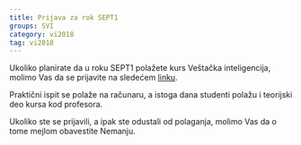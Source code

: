 ```yaml
---
title: Prijava za rok SEPT1
groups: SVI
category: vi2018
tag: vi2018
---
```

Ukoliko planirate da u roku SEPT1 polažete kurs Veštačka inteligencija, molimo Vas da se prijavite
na sledećem <a href="https://docs.google.com/forms/d/e/1FAIpQLSf9Jgosxl-b1p5u7R67ocOMcaYg7xiDlLfBABpasbuvixDSTw/viewform?usp=sf_link" target="_blank">linku</a>.

Praktični ispit se polaže na računaru, a istoga dana studenti polažu i teorijski deo kursa kod profesora.

Ukoliko ste se prijavili, a ipak ste odustali od polaganja, molimo Vas da o tome
mejlom obavestite Nemanju.
